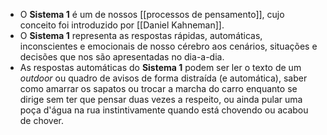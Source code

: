 - O **Sistema 1** é um de nossos [[processos de pensamento]], cujo conceito foi introduzido por [[Daniel Kahneman]].
- O **Sistema 1** representa as respostas rápidas, automáticas, inconscientes e emocionais de nosso cérebro aos cenários, situações e decisões que nos são apresentadas no dia-a-dia.
- As respostas automáticas do **Sistema 1** podem ser ler o texto de um _outdoor_ ou quadro de avisos de forma distraída (e automática), saber como amarrar os sapatos ou trocar a marcha do carro enquanto se dirige sem ter que pensar duas vezes a respeito, ou ainda pular uma poça d'água na rua instintivamente quando está chovendo ou acabou de chover.